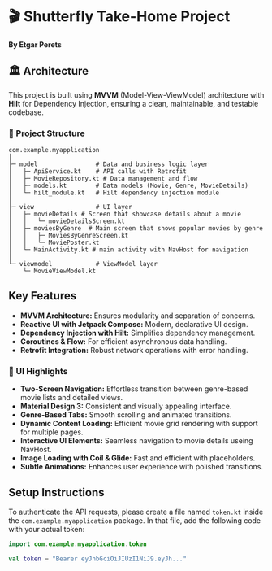 # 🎬 Shutterfly Take-Home Project  
**By Etgar Perets**  

## 🏛️ Architecture  
This project is built using **MVVM** (Model-View-ViewModel) architecture with **Hilt** for Dependency Injection, ensuring a clean, maintainable, and testable codebase.  

### 📂 Project Structure  
```plaintext
com.example.myapplication
│
├─ model                # Data and business logic layer
│   ├─ ApiService.kt    # API calls with Retrofit
│   ├─ MovieRepository.kt # Data management and flow
│   ├─ models.kt        # Data models (Movie, Genre, MovieDetails)
│   └─ hilt_module.kt   # Hilt dependency injection module
│
├─ view                 # UI layer
│   ├─ movieDetails # Screen that showcase details about a movie
│   │   └─ movieDetailsScreen.kt
│   ├─ moviesByGenre  # Main screen that shows popular movies by genre
│   │   ├─ MoviesByGenreScreen.kt
│   │   └─ MoviePoster.kt
│   └─ MainActivity.kt # main activity with NavHost for navigation
│
└─ viewmodel            # ViewModel layer
    └─ MovieViewModel.kt
```
## Key Features
- **MVVM Architecture:** Ensures modularity and separation of concerns.  
- **Reactive UI with Jetpack Compose:** Modern, declarative UI design.  
- **Dependency Injection with Hilt:** Simplifies dependency management.  
- **Coroutines & Flow:** For efficient asynchronous data handling.  
- **Retrofit Integration:** Robust network operations with error handling.  

### 🎨 UI Highlights
- **Two-Screen Navigation:** Effortless transition between genre-based movie lists and detailed views.  
- **Material Design 3:** Consistent and visually appealing interface.  
- **Genre-Based Tabs:** Smooth scrolling and animated transitions.  
- **Dynamic Content Loading:** Efficient movie grid rendering with support for multiple pages.  
- **Interactive UI Elements:** Seamless navigation to movie details useing NavHost.  
- **Image Loading with Coil & Glide:** Fast and efficient with placeholders.  
- **Subtle Animations:** Enhances user experience with polished transitions.  

## Setup Instructions

To authenticate the API requests, please create a file named `token.kt` inside the `com.example.myapplication` package. In that file, add the following code with your actual token:

```kotlin
import com.example.myapplication.token

val token = "Bearer eyJhbGciOiJIUzI1NiJ9.eyJh..."
```
